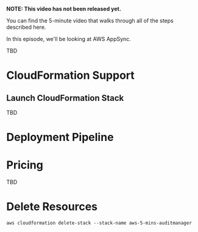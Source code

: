 **NOTE: This video has not been released yet.**

You can find the 5-minute video that walks through all of the steps described here. 

In this episode, we'll be looking at AWS AppSync. 

TBD


# CloudFormation Support



## Launch CloudFormation Stack

TBD


# Deployment Pipeline

# Pricing
TBD

# Delete Resources

```
aws cloudformation delete-stack --stack-name aws-5-mins-auditmanager
```